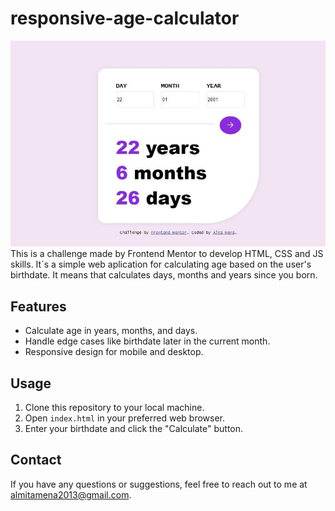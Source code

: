 # responsive-age-calculator
![App Screenshot](./age-calculator-app-main/screen-age-calculator.jpeg)
This is a challenge made by Frontend Mentor to develop  HTML, CSS and JS skills. It´s a simple web aplication  for calculating age based on the user's birthdate. It means that calculates days, months and years since you born. 
## Features

- Calculate age in years, months, and days.
- Handle edge cases like birthdate later in the current month.
- Responsive design for mobile and desktop.
## Usage

1. Clone this repository to your local machine.
2. Open `index.html` in your preferred web browser.
3. Enter your birthdate and click the "Calculate" button.
## Contact

If you have any questions or suggestions, feel free to reach out to me at [almitamena2013@gmail.com](mailto:almitamena2013@gmail.com).
